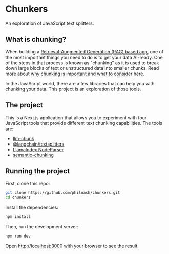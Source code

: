 # Chunkers
An exploration of JavaScript text splitters.

## What is chunking?

When building a [Retrieval-Augmented Generation (RAG) based app](https://www.datastax.com/guides/what-is-retrieval-augmented-generation), one of the most important things you need to do is to get your data AI-ready. One of the steps in that process is known as "chunking" as it is used to break down large blocks of text or unstructured data into smaller chunks. Read more about [why chunking is important and what to consider here](https://www.datastax.com/blog/chunking-to-get-your-data-ai-ready).

In the JavaScript world, there are a few libraries that can help you with chunking your data. This project is an exploration of those tools.

## The project

This is a Next.js application that allows you to experiment with four JavaScript tools that provide different text chunking capabilities. The tools are:

* [llm-chunk](https://github.com/golbin/llm-chunk)
* [@langchain/textsplitters](https://js.langchain.com/v0.1/docs/modules/data_connection/document_transformers/)
* [LlamaIndex NodeParser](https://ts.llamaindex.ai/modules/node_parser)
* [semantic-chunking](https://github.com/jparkerweb/semantic-chunking)


## Running the project

First, clone this repo:

```sh
git clone https://github.com/philnash/chunkers.git
cd chunkers
```

Install the dependencies:

```sh
npm install
```

Then, run the development server:

```sh
npm run dev
```

Open [http://localhost:3000](http://localhost:3000) with your browser to see the result.

